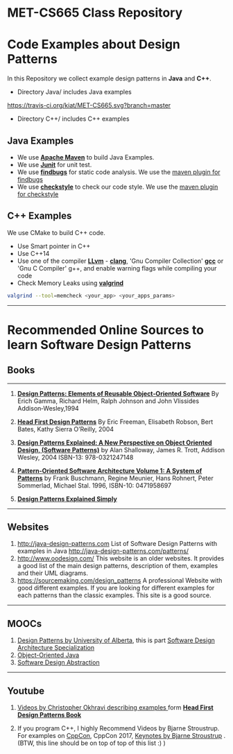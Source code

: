 # MET-CS665 Class Repository

# Code Examples about Design Patterns  

In this Repository we collect example design patterns in **Java** and **C++**.


* Directory Java/ includes Java examples

https://travis-ci.org/kiat/MET-CS665.svg?branch=master


* Directory C++/ includes C++ examples

## Java Examples

* We use [**Apache Maven**](https://maven.apache.org/) to build Java Examples.
* We use [**Junit**](junit.org) for unit test.
* We use [**findbugs**](http://findbugs.sourceforge.net/) for static code analysis. We use the [maven plugin for findbugs](https://gleclaire.github.io/findbugs-maven-plugin/)
* We use [**checkstyle**](http://checkstyle.sourceforge.net/) to check our code style. We use the [maven plugin for checkstyle](https://maven.apache.org/plugins/maven-checkstyle-plugin/)


## C++ Examples

We use CMake to build C++ code.


* Use Smart pointer in C++
* Use C++14
* Use one of the compiler [**LLvm**](https://llvm.org/) -  [**clang**](https://clang.llvm.org/),
'Gnu Compiler Collection' [**gcc**](https://gcc.gnu.org/onlinedocs/gcc/) or 'Gnu C Compiler' g++, and enable warning flags while compiling your code
* Check Memory Leaks using [**valgrind**](http://valgrind.org/)

```bash
valgrind --tool=memcheck <your_app> <your_apps_params>
```




-----



# Recommended Online Sources to learn Software Design Patterns


## Books
-----

1. [**Design Patterns: Elements of Reusable Object‐Oriented Software**](https://www.amazon.com/dp/0201633612) By Erich Gamma, Richard Helm, Ralph Johnson and John Vlissides Addison‐Wesley,1994

2. [**Head First Design Patterns**](https://www.amazon.com/dp/0596007124/) By Eric Freeman, Elisabeth Robson, Bert Bates, Kathy Sierra O’Reilly, 2004

3. [**Design Patterns Explained: A New Perspective on Object Oriented Design, (Software Patterns)**](https://www.amazon.com/dp/0321247140) by Alan Shalloway, James R. Trott, Addison Wesley, 2004 ISBN-13: 978-0321247148

4.  [**Pattern-Oriented Software Architecture Volume 1: A System of Patterns**]( https://www.amazon.com/Pattern-Oriented-Software-Architecture-System-Patterns/dp/0471958697) by Frank Buschmann, Regine Meunier, Hans Rohnert, Peter Sommerlad, Michael Stal. 1996, ISBN-10: 0471958697

5. [**Design Patterns
Explained Simply**](https://sourcemaking.com/design-patterns-ebook)

----

## Websites


1. http://java-design-patterns.com
List of Software Design Patterns with examples in Java
http://java-design-patterns.com/patterns/
2. http://www.oodesign.com/
This website is an older websites. It provides a good list of the main
design patterns, description of them, examples and their UML diagrams.
3. https://sourcemaking.com/design_patterns
A professional Website with good different examples. If you are looking for different examples for each patterns than the classic examples. This site is a good source.

---
## MOOCs

1. [Design Patterns by University of Alberta](https://www.coursera.org/learn/design-patterns/), this is part
[Software Design Architecture Specialization](https://www.coursera.org/specializations/software-design-architecture)
2. [Object-Oriented Java](https://www.coursera.org/learn/object-oriented-java)
3. [Software Design Abstraction](https://www.coursera.org/learn/software-design-abstraction)

---
## Youtube


1. [Videos by Christopher Okhravi describing examples ](https://www.youtube.com/playlist?list=PLrhzvIcii6GNjpARdnO4ueTUAVR9eMBpc) form [**Head First Design Patterns Book**](https://www.amazon.com/dp/0596007124/)

2. If you program C++, I highly Recommend Videos by Bjarne Stroustrup. For examples on [CppCon](https://www.youtube.com/channel/UCMlGfpWw-RUdWX_JbLCukXg), CppCon 2017, [Keynotes by Bjarne Stroustrup](https://www.youtube.com/watch?v=fX2W3nNjJIo&list=PLHTh1InhhwT6bwIpRk0ZbCA0N2p1taxd6) . (BTW, this line should be on top of top of this list :) )

